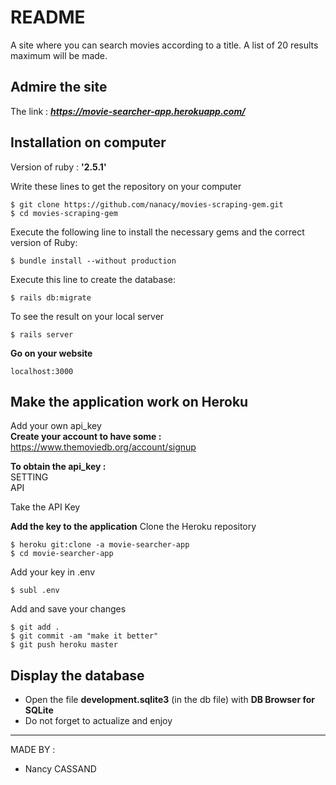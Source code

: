 # README
A site where you can search movies according to a title. A list of 20 results maximum will be made.

## Admire the site
The link : ***https://movie-searcher-app.herokuapp.com/***

## Installation on computer

Version of ruby : **'2.5.1'**  
 
Write these lines to get the repository on your computer
```
$ git clone https://github.com/nanacy/movies-scraping-gem.git
$ cd movies-scraping-gem
```

Execute the following line to install the necessary gems and the correct version of Ruby: 
```
$ bundle install --without production
```
Execute this line to create the database:
```
$ rails db:migrate
```


To see the result on your local server
```
$ rails server
```
**Go on your website**
```
localhost:3000
```

## Make the application work on Heroku

Add your own api_key  
**Create your account to have some :**
https://www.themoviedb.org/account/signup

**To obtain the api_key :**  
SETTING  
API

Take the API Key  

**Add the key to the application**
Clone the Heroku repository
```
$ heroku git:clone -a movie-searcher-app
$ cd movie-searcher-app
```
Add your key in .env
```
$ subl .env
```
Add and save your changes
```
$ git add .
$ git commit -am "make it better"
$ git push heroku master
```


## Display the database

* Open the file **development.sqlite3** (in the db file) with **DB Browser for SQLite**
* Do not forget to actualize and enjoy

--------------------------------------

MADE BY :
* Nancy CASSAND